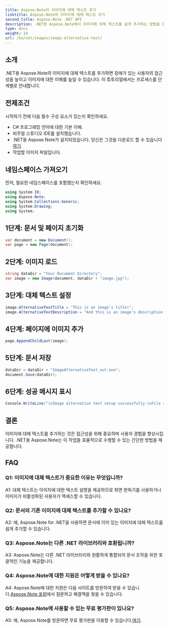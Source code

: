 ```yaml
---
title: Aspose.Note의 이미지에 대체 텍스트 추가
linktitle: Aspose.Note의 이미지에 대체 텍스트 추가
second_title: Aspose.Note .NET API
description: .NET용 Aspose.Note에서 이미지에 대체 텍스트를 쉽게 추가하는 방법을 알아보세요. 이 단계별 가이드를 통해 접근성을 향상하고 사용자 경험을 개선하세요.
type: docs
weight: 14
url: /ko/net/images/image-alternative-text/
---
```

## 소개

.NET용 Aspose.Note의 이미지에 대체 텍스트를 추가하면 장애가 있는 사용자의 접근성을 높이고 이미지에 대한 이해를 높일 수 있습니다. 이 튜토리얼에서는 프로세스를 단계별로 안내합니다.

## 전제조건

시작하기 전에 다음 필수 구성 요소가 있는지 확인하세요.

- C# 프로그래밍 언어에 대한 기본 이해.
- 비주얼 스튜디오 IDE를 설치했습니다.
-  .NET용 Aspose.Note가 설치되었습니다. 당신은 그것을 다운로드 할 수 있습니다[여기](https://releases.aspose.com/note/net/).
- 작업할 이미지 파일입니다.

## 네임스페이스 가져오기

먼저, 필요한 네임스페이스를 포함했는지 확인하세요.

```csharp
using System.IO;
using Aspose.Note;
using System.Collections.Generic;
using System.Drawing;
using System;
```

## 1단계: 문서 및 페이지 초기화

```csharp
var document = new Document();
var page = new Page(document);
```

## 2단계: 이미지 로드

```csharp
string dataDir = "Your Document Directory";
var image = new Image(document, dataDir + "image.jpg");
```

## 3단계: 대체 텍스트 설정

```csharp
image.AlternativeTextTitle = "This is an image's title!";
image.AlternativeTextDescription = "And this is an image's description!";
```

## 4단계: 페이지에 이미지 추가

```csharp
page.AppendChildLast(image);
```

## 5단계: 문서 저장

```csharp
dataDir = dataDir + "ImageAlternativeText_out.one";
document.Save(dataDir);
```

## 6단계: 성공 메시지 표시

```csharp
Console.WriteLine("\nImage alternative text setup successfully.\nFile saved at " + dataDir); 
```

## 결론

이미지에 대체 텍스트를 추가하는 것은 접근성을 위해 중요하며 사용자 경험을 향상시킵니다. .NET용 Aspose.Note는 이 작업을 효율적으로 수행할 수 있는 간단한 방법을 제공합니다.

## FAQ

### Q1: 이미지에 대체 텍스트가 중요한 이유는 무엇입니까?

A1: 대체 텍스트는 이미지에 대한 텍스트 설명을 제공하므로 화면 판독기를 사용하거나 이미지가 비활성화된 사용자가 액세스할 수 있습니다.

### Q2: 문서의 기존 이미지에 대체 텍스트를 추가할 수 있나요?

A2: 예, Aspose.Note for .NET을 사용하면 문서에 이미 있는 이미지에 대체 텍스트를 쉽게 추가할 수 있습니다.

### Q3: Aspose.Note는 다른 .NET 라이브러리와 호환됩니까?

A3: Aspose.Note는 다른 .NET 라이브러리와 원활하게 통합되어 문서 조작을 위한 포괄적인 기능을 제공합니다.

### Q4: Aspose.Note에 대한 지원은 어떻게 받을 수 있나요?

 A4: Aspose.Note에 대한 지원은 다음 사이트를 방문하여 받을 수 있습니다.[Aspose.Note 포럼](https://forum.aspose.com/c/note/28)에서 질문하고 해결책을 찾을 수 있습니다.

### Q5: Aspose.Note에 사용할 수 있는 무료 평가판이 있나요?

A5: 예, Aspose.Note를 방문하면 무료 평가판을 이용할 수 있습니다.[여기](https://releases.aspose.com/).